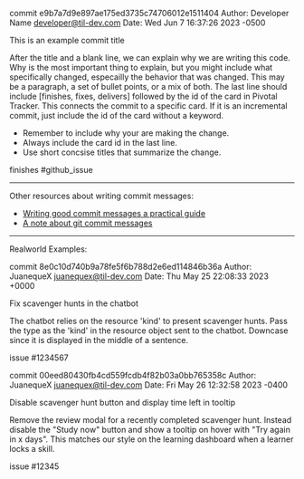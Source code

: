 commit e9b7a7d9e897ae175ed3735c74706012e1511404
Author: Developer Name <developer@til-dev.com>
Date:   Wed Jun 7 16:37:26 2023 -0500

  This is an example commit title

  After the title and a blank line, we can explain why we are
  writing this code. Why is the most important thing to explain,
  but you might include what specifically changed, especailly the
  behavior that was changed. This may be a paragraph, a set of
  bullet points, or a mix of both. The last line should include
  [finishes, fixes, delivers] followed by the id of the card in
  Pivotal Tracker. This connects the commit to a specific card.
  If it is an incremental commit, just include the id of the card
  without a keyword.

  - Remember to include why your are making the change.
  - Always include the card id in the last line.
  - Use short concsise titles that summarize the change.

  finishes #github_issue

----------
Other resources about writing commit messages:
- [Writing good commit messages a practical guide](https://www.freecodecamp.org/news/writing-good-commit-messages-a-practical-guide/)
- [A note about git commit messages](https://tbaggery.com/2008/04/19/a-note-about-git-commit-messages.html)

----------
Realworld Examples:

commit 8e0c10d740b9a78fe5f6b788d2e6ed114846b36a
Author: JuanequeX <juanequex@til-dev.com>
Date:   Thu May 25 22:08:33 2023 +0000

  Fix scavenger hunts in the chatbot

  The chatbot relies on the resource 'kind' to present scavenger
  hunts. Pass the type as the 'kind' in the resource object sent
  to the chatbot. Downcase since it is displayed in the middle of
  a sentence.

  issue #1234567

commit 00eed80430fb4cd559fcdb4f82b03a0bb765358c
Author: JuanequeX <juanequex@til-dev.com>
Date:   Fri May 26 12:32:58 2023 -0400

  Disable scavenger hunt button and display time left in tooltip

  Remove the review modal for a recently completed scavenger hunt.
  Instead disable the "Study now" button and show a tooltip on hover
  with "Try again in x days". This matches our style on the learning
  dashboard when a learner locks a skill.

  issue #12345
